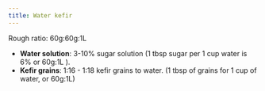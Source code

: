 ```yaml
---
title: Water kefir
---
```


Rough ratio: 60g:60g:1L

- **Water solution**: 3-10% sugar solution (1 tbsp sugar per 1 cup water is 6% or 60g:1L ).
- **Kefir grains**: 1:16 - 1:18 kefir grains to water. (1 tbsp of grains for 1 cup of water, or 60g:1L)
